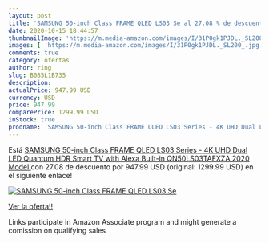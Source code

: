 ```yaml
---
layout: post
title: 'SAMSUNG 50-inch Class FRAME QLED LS03 Se al 27.08 % de descuento'
date: 2020-10-15 18:44:57
thumbnailImage: 'https://m.media-amazon.com/images/I/31P0gk1PJDL._SL200_.jpg'
images: [ 'https://m.media-amazon.com/images/I/31P0gk1PJDL._SL200_.jpg' ]
comments: true
category: ofertas
author: ring
slug: B085L1B735
description:
actualPrice: 947.99 USD
currency: USD
price: 947.99
comparePrice: 1299.99 USD
inStock: true
prodname: 'SAMSUNG 50-inch Class FRAME QLED LS03 Series - 4K UHD Dual LED Quantum HDR Smart TV with Alexa Built-in  QN50LS03TAFXZA  2020 Model '
---
```


Está [SAMSUNG 50-inch Class FRAME QLED LS03 Series - 4K UHD Dual LED Quantum HDR Smart TV with Alexa Built-in  QN50LS03TAFXZA  2020 Model ](https://www.amazon.com/dp/B085L1B735/?tag=tolees-20) con 27.08 de descuento por 947.99 USD (original: 1299.99 USD) en el siguiente enlace!

[![SAMSUNG 50-inch Class FRAME QLED LS03 Se](https://m.media-amazon.com/images/I/31P0gk1PJDL._SL200_.jpg)](https://www.amazon.com/dp/B085L1B735/?tag=tolees-20)

[Ver la oferta!!](https://www.amazon.com/dp/B085L1B735/?tag=tolees-20)

Links participate in Amazon Associate program and might generate a comission on qualifying sales


